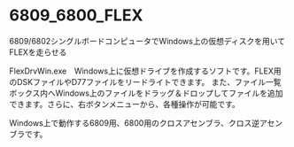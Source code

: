 # 6809_6800_FLEX
6809/6802シングルボードコンピュータでWindows上の仮想ディスクを用いてFLEXを走らせる

FlexDrvWin.exe　Windows上に仮想ドライブを作成するソフトです。FLEX用のDSKファイルやD77ファイルをリードライトできます。
また、ファイル一覧ボックス内へWindows上のファイルをドラッグ＆ドロップしてファイルを追加できます。さらに、右ボタンメニューから、各種操作が可能です。

Windows上で動作する6809用、6800用のクロスアセンブラ、クロス逆アセンブラです。
